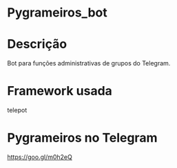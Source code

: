 # Pygrameiros_bot

# Descrição

Bot para funções administrativas de grupos do Telegram.

# Framework usada

telepot

# Pygrameiros no Telegram

https://goo.gl/m0h2eQ 
